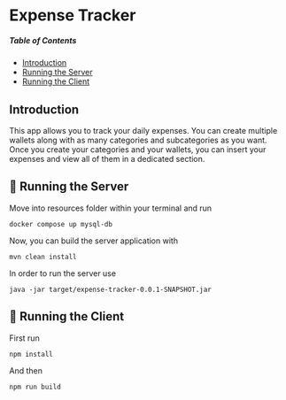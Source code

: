 # Expense Tracker
##### Table of Contents  
- [Introduction](#introduction)
- [Running the Server](#running-the-server)
- [Running the Client](#running-the-client)
## Introduction
This app allows you to track your daily expenses. You can create multiple wallets along with as many categories and subcategories as you want. Once you create your categories and your wallets, you can insert your expenses and view all of them in a dedicated section.

## :whale: Running the Server

Move into resources folder within your terminal and run

```docker compose up mysql-db```

Now, you can build the server application with

```mvn clean install```

In order to run the server use

```java -jar target/expense-tracker-0.0.1-SNAPSHOT.jar ```


## :rocket: Running the Client

First run

```npm install```

And then

```npm run build```
